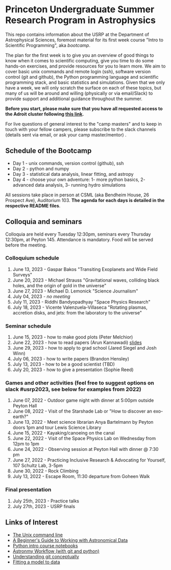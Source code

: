 # Princeton Undergraduate Summer Research Program in Astrophysics

This repo contains information about the USRP at the Department of Astrophysical Sciences, foremost material for its first week course "Intro to Scientific Programming", aka *bootcamp*.

The plan for the first week is to give you an overview of good things to know when it comes to scientific computing, give you time to do some hands-on exercises, and provide resources for you to learn more. We aim to cover basic unix commands and remote login (ssh), software version control (git and github), the Python programming language and scientific programming stack, and basic statistics and simulations. Given that we only have a week, we will only scratch the surface on each of these topics, but many of us will be around and willing (physically or via email/Slack) to provide support and additional guidance throughout the summer.

**Before you start, please make sure that you have all requested access to the Adroit cluster following [this link](https://researchcomputing.princeton.edu/systems/adroit#access).**

For live questions of general interest to the "camp masters" and to keep in touch with your fellow campers, please subscribe to the slack channels (details sent via email, or ask your camp master/mentor) .

## Schedule of the Bootcamp

* Day 1 - unix commands, version control (github), ssh 
* Day 2 - python and numpy
* Day 3 - statistical data analysis, linear fitting, and astropy
* Day 4 - choose your own adventure: 1- more python basics, 2- advanced data analysis, 3- running hydro simulations

All sessions take place in person at CSML (aka Bendheim House, 26 Prospect Ave), Auditorium 103.
**The agenda for each days is detailed in the respective README files**. 

## Colloquia and seminars

Colloquia are held every Tuesday 12:30pm, seminars every Thursday 12:30pm, at Peyton 145. Attendance is mandatory. Food will be served before the meeting.

### Colloquium schedule

1. June 13, 2023 - Gaspar Bakos "Transiting Exoplanets and Wide Field Surveys"
2. June 20, 2023 - Michael Strauss "Gravitational waves, colliding black holes, and the origin of gold in the universe"
3. June 27, 2023 - Michael D. Lemonick "Science Journalism"
4. July 04, 2023 - _no meeting_ 
5. July 11, 2023 - Riddhi Bandyopadhyay "Space Physics Research"
6. July 18, 2023 - Vicente Valenzuela-Villaseca "Rotating plasmas, accretion disks, and jets: from the laboratory to the universe"

### Seminar schedule

1. June 15, 2023 - how to make good plots (Peter Melchior)
2. June 22, 2023 - how to read papers (Arun Kannawadi) [slides](https://docs.google.com/presentation/d/176ua_Ogo9Kr_ncekZrXMNT3PoWOCQJ4xrsNrHrauAIk/edit?usp=sharing)
3. June 29, 2023 - how to apply to grad school (Jared Siegel and Josh Winn)
4. July 06, 2023 - how to write papers (Brandon Hensley)
5. July 13, 2023 - how to be a good scientist (TBD)
6. July 20, 2023 - how to give a presentation (Sophie Reed)

### Games and other activities (feel free to suggest options on slack #usrp2023, see below for examples from 2022)

1. June 07, 2022 - Outdoor game night with dinner at 5:00pm outside Peyton Hall
2. June 08, 2022 - Visit of the Starshade Lab or "How to discover an exo-earth?"
3. June 13, 2022 - Meet science librarian Anya Bartelmann by Peyton doors 1pm and tour Lewis Science Library
4. June 15, 2022 - Kayaking/canoeing on the canal
5. June 22, 2022 - Visit of the Space Physics Lab on Wednesday from 12pm to 1pm
6. June 24, 2022 - Observing session at Peyton Hall with dinner @ 7:30 pm
7. June 27, 2022 - Practicing Inclusive Research & Advocating for Yourself, 107 Schultz Lab, 3-5pm
8. June 30, 2022 - Rock Climbing 
9. July 13, 2022 - Escape Room, 11:30 departure from Goheen Walk

### Final presentation

1. July 25th, 2023 - Practice talks
2. July 27th, 2023 - USRP finals

Links of Interest
------------------

* [The Unix command line](http://www.ee.surrey.ac.uk/Teaching/Unix/)
* [A Beginner's Guide to Working with Astronomical Data](https://arxiv.org/abs/1905.13189)
* [Python intro course notebooks](https://github.com/jakevdp/2014_fall_ASTR599/tree/master/notebooks)
* [Astronmy Workflow (with git and python)](https://christinahedges.github.io/astronomy_workflow/)
* [Understanding git conceptually](https://www.sbf5.com/~cduan/technical/git/)
* [Fitting a model to data](http://arxiv.org/abs/1008.4686)
